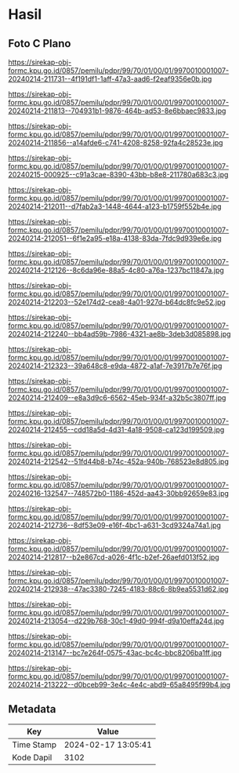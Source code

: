 # Hasil

## Foto C Plano

https://sirekap-obj-formc.kpu.go.id/0857/pemilu/pdpr/99/70/01/00/01/9970010001007-20240214-211731--4f191df1-1aff-47a3-aad6-f2eaf9356e0b.jpg

https://sirekap-obj-formc.kpu.go.id/0857/pemilu/pdpr/99/70/01/00/01/9970010001007-20240214-211813--704931b1-9876-464b-ad53-8e6bbaec9833.jpg

https://sirekap-obj-formc.kpu.go.id/0857/pemilu/pdpr/99/70/01/00/01/9970010001007-20240214-211856--a14afde6-c741-4208-8258-92fa4c28523e.jpg

https://sirekap-obj-formc.kpu.go.id/0857/pemilu/pdpr/99/70/01/00/01/9970010001007-20240215-000925--c91a3cae-8390-43bb-b8e8-211780a683c3.jpg

https://sirekap-obj-formc.kpu.go.id/0857/pemilu/pdpr/99/70/01/00/01/9970010001007-20240214-212011--d7fab2a3-1448-4644-a123-b1759f552b4e.jpg

https://sirekap-obj-formc.kpu.go.id/0857/pemilu/pdpr/99/70/01/00/01/9970010001007-20240214-212051--6f1e2a95-e18a-4138-83da-7fdc9d939e6e.jpg

https://sirekap-obj-formc.kpu.go.id/0857/pemilu/pdpr/99/70/01/00/01/9970010001007-20240214-212126--8c6da96e-88a5-4c80-a76a-1237bc11847a.jpg

https://sirekap-obj-formc.kpu.go.id/0857/pemilu/pdpr/99/70/01/00/01/9970010001007-20240214-212203--52e174d2-cea8-4a01-927d-b64dc8fc9e52.jpg

https://sirekap-obj-formc.kpu.go.id/0857/pemilu/pdpr/99/70/01/00/01/9970010001007-20240214-212240--bb4ad59b-7986-4321-ae8b-3deb3d085898.jpg

https://sirekap-obj-formc.kpu.go.id/0857/pemilu/pdpr/99/70/01/00/01/9970010001007-20240214-212323--39a648c8-e9da-4872-a1af-7e3917b7e76f.jpg

https://sirekap-obj-formc.kpu.go.id/0857/pemilu/pdpr/99/70/01/00/01/9970010001007-20240214-212409--e8a3d9c6-6562-45eb-934f-a32b5c3807ff.jpg

https://sirekap-obj-formc.kpu.go.id/0857/pemilu/pdpr/99/70/01/00/01/9970010001007-20240214-212455--cdd18a5d-4d31-4a18-9508-ca123d199509.jpg

https://sirekap-obj-formc.kpu.go.id/0857/pemilu/pdpr/99/70/01/00/01/9970010001007-20240214-212542--51fd44b8-b74c-452a-940b-768523e8d805.jpg

https://sirekap-obj-formc.kpu.go.id/0857/pemilu/pdpr/99/70/01/00/01/9970010001007-20240216-132547--748572b0-1186-452d-aa43-30bb92659e83.jpg

https://sirekap-obj-formc.kpu.go.id/0857/pemilu/pdpr/99/70/01/00/01/9970010001007-20240214-212736--8df53e09-e16f-4bc1-a631-3cd9324a74a1.jpg

https://sirekap-obj-formc.kpu.go.id/0857/pemilu/pdpr/99/70/01/00/01/9970010001007-20240214-212817--b2e867cd-a026-4f1c-b2ef-26aefd013f52.jpg

https://sirekap-obj-formc.kpu.go.id/0857/pemilu/pdpr/99/70/01/00/01/9970010001007-20240214-212938--47ac3380-7245-4183-88c6-8b9ea5531d62.jpg

https://sirekap-obj-formc.kpu.go.id/0857/pemilu/pdpr/99/70/01/00/01/9970010001007-20240214-213054--d229b768-30c1-49d0-994f-d9a10effa24d.jpg

https://sirekap-obj-formc.kpu.go.id/0857/pemilu/pdpr/99/70/01/00/01/9970010001007-20240214-213147--bc7e264f-0575-43ac-bc4c-bbc8206ba1ff.jpg

https://sirekap-obj-formc.kpu.go.id/0857/pemilu/pdpr/99/70/01/00/01/9970010001007-20240214-213222--d0bceb99-3e4c-4e4c-abd9-65a8495f99b4.jpg


## Metadata

| Key        | Value               |
| ---------- | ------------------- |
| Time Stamp | 2024-02-17 13:05:41 |
| Kode Dapil | 3102                |



